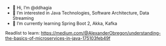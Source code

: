 - 👋 Hi, I’m @ddhagia
- 👀 I’m interested in Java Technologies, Software Architecture, Data Streaming
- 🌱 I’m currently learning Spring Boot 2, Akka, Kafka

Readlist to learn:
https://medium.com/@AlexanderObregon/understanding-the-basics-of-microservices-in-java-175103feb49f


<!---
ddhagia/ddhagia is a ✨ special ✨ repository because its `README.md` (this file) appears on your GitHub profile.
You can click the Preview link to take a look at your changes.
--->
